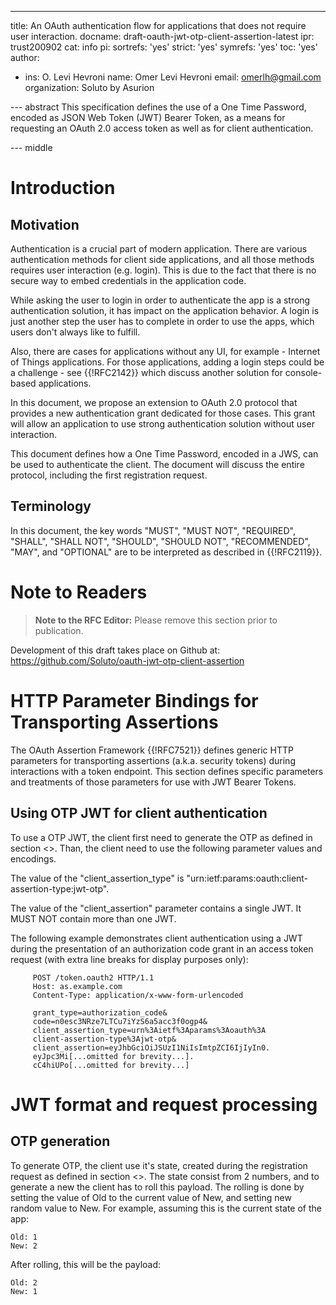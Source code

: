 ---
title: An OAuth authentication flow for applications that does not require user interaction.
docname: draft-oauth-jwt-otp-client-assertion-latest
ipr: trust200902
cat: info
pi:
  sortrefs: 'yes'
  strict: 'yes'
  symrefs: 'yes'
  toc: 'yes'
author:
- ins: O. Levi Hevroni
  name: Omer Levi Hevroni
  email: omerlh@gmail.com
  organization: Soluto by Asurion

--- abstract
This specification defines the use of a One Time Password, encoded as JSON Web Token (JWT) Bearer Token, as a means for requesting an OAuth 2.0 access token as well as for client authentication.

--- middle

# Introduction

## Motivation

Authentication is a crucial part of modern application. There are various authentication methods for client side applications, and all those methods requires user interaction (e.g. login). This is due to the fact that there is no secure way to embed credentials in the application code.

While asking the user to login in order to authenticate the app is a strong authentication solution, it has impact on the application behavior. A login is just another step the user has to complete in order to use the apps, which users don't always like to fulfill.

Also, there are cases for applications without any UI, for example - Internet of Things applications. For those applications, adding a login steps could be a challenge - see {{!RFC2142}} which discuss another solution for console-based applications.

In this document, we propose an extension to OAuth 2.0 protocol that provides a new authentication grant dedicated for those cases. This grant will allow an application to use strong authentication solution without user interaction. 

This document defines how a One Time Password, encoded in a JWS, can be used to authenticate the client. The document will discuss the entire protocol, including the first registration request.

## Terminology

In this document, the key words "MUST", "MUST NOT", "REQUIRED",
"SHALL", "SHALL NOT", "SHOULD", "SHOULD NOT", "RECOMMENDED", "MAY",
and "OPTIONAL" are to be interpreted as described in {{!RFC2119}}.

# Note to Readers

> **Note to the RFC Editor:**  Please remove this section prior
> to publication.

Development of this draft takes place on Github at:  https://github.com/Soluto/oauth-jwt-otp-client-assertion
# HTTP Parameter Bindings for Transporting Assertions
The OAuth Assertion Framework {{!RFC7521}} defines generic HTTP parameters for transporting assertions (a.k.a. security tokens) during interactions with a token endpoint. This section defines specific parameters and treatments of those parameters for use with JWT Bearer Tokens.

## Using OTP JWT for client authentication
To use a OTP JWT, the client first need to generate the OTP as defined in section <>. Than, the client need to use the following parameter values and encodings.

The value of the "client_assertion_type" is "urn:ietf:params:oauth:client-assertion-type:jwt-otp".

The value of the "client_assertion" parameter contains a single JWT. It MUST NOT contain more than one JWT.

The following example demonstrates client authentication using a JWT during the presentation of an authorization code grant in an access token request (with extra line breaks for display purposes only):

~~~~~~~~~~
     POST /token.oauth2 HTTP/1.1
     Host: as.example.com
     Content-Type: application/x-www-form-urlencoded

     grant_type=authorization_code&
     code=n0esc3NRze7LTCu7iYzS6a5acc3f0ogp4&
     client_assertion_type=urn%3Aietf%3Aparams%3Aoauth%3A
     client-assertion-type%3Ajwt-otp&
     client_assertion=eyJhbGciOiJSUzI1NiIsImtpZCI6IjIyIn0.
     eyJpc3Mi[...omitted for brevity...].
     cC4hiUPo[...omitted for brevity...]
~~~~~~~~~~

# JWT format and request processing

## OTP generation
To generate OTP, the client use it's state, created during the registration request as defined in section <>. The state consist from 2 numbers, and to generate a new the client has to roll this payload. The rolling is done by setting the value of Old to the current value of New, and setting new random value to New. For example, assuming this is the current state of the app:

~~~~~~~~~~
Old: 1
New: 2
~~~~~~~~~~

After rolling, this will be the payload:
~~~~~~~~~~
Old: 2
New: 1
~~~~~~~~~~